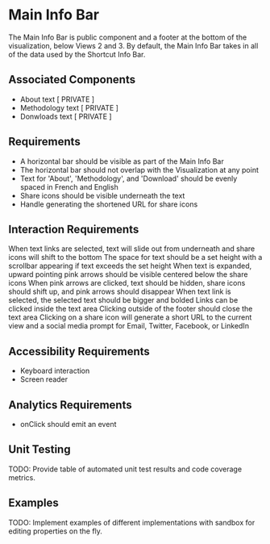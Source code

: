 # Main Info Bar

The Main Info Bar is public component and a footer at the bottom of the visualization, below Views 
2 and 3. By default, the Main Info Bar takes in all of the data used by the Shortcut Info Bar.

## Associated Components

* About text [ PRIVATE ]
* Methodology text [ PRIVATE ]
* Donwloads text [ PRIVATE ]

## Requirements

* A horizontal bar should be visible as part of the Main Info Bar
* The horizontal bar should not overlap with the Visualization at any point
* Text for 'About', 'Methodology', and 'Download' should be evenly spaced in French and English
* Share icons should be visible underneath the text
* Handle generating the shortened URL for share icons

## Interaction Requirements

When text links are selected, text will slide out from underneath and
  share icons will shift to the bottom
The space for text should be a set height with a scrollbar appearing if text exceeds the set height
When text is expanded, upward pointing pink arrows should be visible centered below the share icons
When pink arrows are clicked, text should be hidden, share icons should shift up,
  and pink arrows should disappear
When text link is selected, the selected text should be bigger and bolded
Links can be clicked inside the text area
Clicking outside of the footer should close the text area
Clicking on a share icon will generate a short URL to the current view and a social media prompt
  for Email, Twitter, Facebook, or LinkedIn


## Accessibility Requirements

* Keyboard interaction
* Screen reader

## Analytics Requirements

* onClick should emit an event

## Unit Testing

TODO: Provide table of automated unit test results and code coverage metrics.

## Examples

TODO: Implement examples of different implementations with sandbox for editing
properties on the fly.
